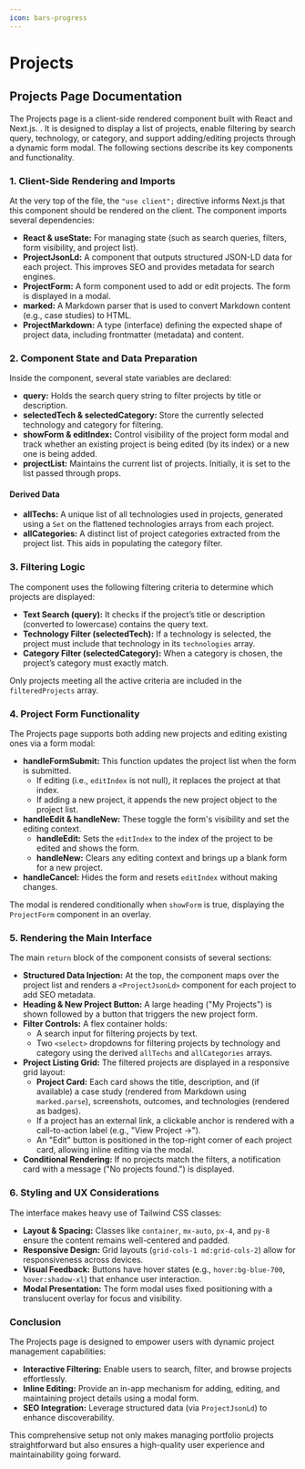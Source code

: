 ```yaml
---
icon: bars-progress
---
```


# Projects

## Projects Page Documentation

The Projects page is a client-side rendered component built with React and Next.js. . It is designed to display a list of projects, enable filtering by search query, technology, or category, and support adding/editing projects through a dynamic form modal. The following sections describe its key components and functionality.

### **1. Client-Side Rendering and Imports**

At the very top of the file, the `"use client";` directive informs Next.js  that this component should be rendered on the client. The component imports several dependencies:

* **React & useState:** For managing state (such as search queries, filters, form visibility, and project list).
* **ProjectJsonLd:** A component that outputs structured JSON-LD data for each project. This improves SEO and provides metadata for search engines.
* **ProjectForm:** A form component used to add or edit projects. The form is displayed in a modal.
* **marked:** A Markdown parser that is used to convert Markdown content (e.g., case studies) to HTML.
* **ProjectMarkdown:** A type (interface) defining the expected shape of project data, including frontmatter (metadata) and content.

### **2. Component State and Data Preparation**

Inside the component, several state variables are declared:

* **query:** Holds the search query string to filter projects by title or description.
* **selectedTech & selectedCategory:** Store the currently selected technology and category for filtering.
* **showForm & editIndex:** Control visibility of the project form modal and track whether an existing project is being edited (by its index) or a new one is being added.
* **projectList:** Maintains the current list of projects. Initially, it is set to the list passed through props.

#### **Derived Data**

* **allTechs:** A unique list of all technologies used in projects, generated using a `Set` on the flattened technologies arrays from each project.
* **allCategories:** A distinct list of project categories extracted from the project list. This aids in populating the category filter.

### **3. Filtering Logic**

The component uses the following filtering criteria to determine which projects are displayed:

* **Text Search (query):** It checks if the project’s title or description (converted to lowercase) contains the query text.
* **Technology Filter (selectedTech):** If a technology is selected, the project must include that technology in its `technologies` array.
* **Category Filter (selectedCategory):** When a category is chosen, the project’s category must exactly match.

Only projects meeting all the active criteria are included in the `filteredProjects` array.

### **4. Project Form Functionality**

The Projects page supports both adding new projects and editing existing ones via a form modal:

* **handleFormSubmit:** This function updates the project list when the form is submitted.
  * If editing (i.e., `editIndex` is not null), it replaces the project at that index.
  * If adding a new project, it appends the new project object to the project list.
* **handleEdit & handleNew:** These toggle the form's visibility and set the editing context.
  * **handleEdit:** Sets the `editIndex` to the index of the project to be edited and shows the form.
  * **handleNew:** Clears any editing context and brings up a blank form for a new project.
* **handleCancel:** Hides the form and resets `editIndex` without making changes.

The modal is rendered conditionally when `showForm` is true, displaying the `ProjectForm` component in an overlay.

### **5. Rendering the Main Interface**

The main `return` block of the component consists of several sections:

* **Structured Data Injection:** At the top, the component maps over the project list and renders a `<ProjectJsonLd>` component for each project to add SEO metadata.
* **Heading & New Project Button:** A large heading ("My Projects") is shown followed by a button that triggers the new project form.
* **Filter Controls:** A flex container holds:
  * A search input for filtering projects by text.
  * Two `<select>` dropdowns for filtering projects by technology and category using the derived `allTechs` and `allCategories` arrays.
* **Project Listing Grid:** The filtered projects are displayed in a responsive grid layout:
  * **Project Card:** Each card shows the title, description, and (if available) a case study (rendered from Markdown using `marked.parse`), screenshots, outcomes, and technologies (rendered as badges).
  * If a project has an external link, a clickable anchor is rendered with a call-to-action label (e.g., "View Project →").
  * An "Edit" button is positioned in the top-right corner of each project card, allowing inline editing via the modal.
* **Conditional Rendering:** If no projects match the filters, a notification card with a message ("No projects found.") is displayed.

### **6. Styling and UX Considerations**

The interface makes heavy use of Tailwind CSS classes:

* **Layout & Spacing:** Classes like `container`, `mx-auto`, `px-4`, and `py-8` ensure the content remains well-centered and padded.
* **Responsive Design:** Grid layouts (`grid-cols-1 md:grid-cols-2`) allow for responsiveness across devices.
* **Visual Feedback:** Buttons have hover states (e.g., `hover:bg-blue-700`, `hover:shadow-xl`) that enhance user interaction.
* **Modal Presentation:** The form modal uses fixed positioning with a translucent overlay for focus and visibility.

### **Conclusion**

The Projects page is designed to empower users with dynamic project management capabilities:

* **Interactive Filtering:** Enable users to search, filter, and browse projects effortlessly.
* **Inline Editing:** Provide an in-app mechanism for adding, editing, and maintaining project details using a modal form.
* **SEO Integration:** Leverage structured data (via `ProjectJsonLd`) to enhance discoverability.

This comprehensive setup not only makes managing portfolio projects straightforward but also ensures a high-quality user experience and maintainability going forward.
